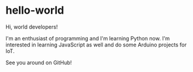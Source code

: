 # hello-world

Hi, world developers!

I'm an enthusiast of programming and I'm learning Python now. I'm interested in learning JavaScript as well and do some Arduino projects for IoT.

See you around on GitHub!
